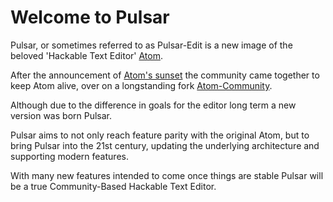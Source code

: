 # Welcome to Pulsar

Pulsar, or sometimes referred to as Pulsar-Edit is a new image of the beloved 'Hackable Text Editor' [Atom](https://github.com/atom/atom).

After the announcement of [Atom's sunset](https://github.blog/2022-06-08-sunsetting-atom/) the community came together to keep Atom alive, over on a longstanding fork [Atom-Community](https://github.com/atom-community/atom).

Although due to the difference in goals for the editor long term a new version was born Pulsar.

Pulsar aims to not only reach feature parity with the original Atom, but to bring Pulsar into the 21st century, updating the underlying architecture and supporting modern features.

With many new features intended to come once things are stable Pulsar will be a true Community-Based Hackable Text Editor.
